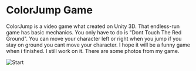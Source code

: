 # ColorJump Game
ColorJump is a video game what created on Unity 3D. That endless-run game has basic mechanics. You only have to do is "Dont Touch The Red Ground". You can move your character left or right when you jump if you stay on ground you cant move your character. I hope it will be a funny game when i finished. I still work on it. There are some photos from my game.

![Start](/Images/ColorJumpStart.png)
